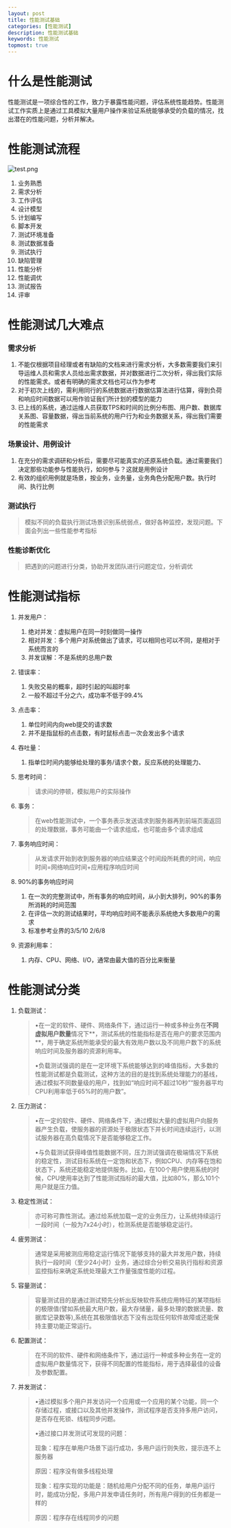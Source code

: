 ```yaml
---
layout: post
title: 性能测试基础
categories: [性能测试]
description: 性能测试基础
keywords: 性能测试
topmost: true
---
```


# 什么是性能测试

性能测试是一项综合性的工作，致力于暴露性能问题，评估系统性能趋势。性能测试工作实质上是通过工具模拟大量用户操作来验证系统能够承受的负载的情况，找出潜在的性能问题，分析并解决。

# 性能测试流程

![test.png](https://i.loli.net/2020/09/23/juIgFoLfHemOci9.png)

1. 业务熟悉
2. 需求分析
3. 工作评估
4. 设计模型
5. 计划编写
6. 脚本开发
7. 测试环境准备
8. 测试数据准备
9. 测试执行
10. 缺陷管理
11. 性能分析
12. 性能调优
13. 测试报告
14. 评审

# 性能测试几大难点

### 需求分析

1. 不能仅根据项目经理或者有缺陷的文档来进行需求分析，大多数需要我们来引导运维人员和需求人员给出需求数据，并对数据进行二次分析，得出我们实际的性能需求。或者有明确的需求文档也可以作为参考
2. 对于初次上线的，需利用同行的系统数据进行数据估算法进行估算，得到负荷和响应时间数据可以用作验证我们所计划的模型的能力
3. 已上线的系统，通过运维人员获取TPS和时间的比例分布图、用户数、数据库关系图、容量数据，得出当前系统的用户行为和业务数据关系，得出我们需要的性能需求

### 场景设计、用例设计

1. 在充分的需求调研和分析后，需要尽可能真实的还原系统负载。通过需要我们决定那些功能参与性能执行，如何参与？这就是用例设计
2. 有效的组织用例就是场景，按业务，业务量，业务角色分配用户数。执行时间、执行比例

### 测试执行

> 模拟不同的负载执行测试场景识别系统弱点，做好各种监控，发现问题。下面会列出一些性能参考指标

### 性能诊断优化

> 把遇到的问题进行分类，协助开发团队进行问题定位，分析调优

# 性能测试指标

1. 并发用户：
   1. 绝对并发：虚拟用户在同一时刻做同一操作
   2. 相对并发：多个用户对系统做出了请求，可以相同也可以不同，是相对于系统而言的
   3. 并发误解：不是系统的总用户数
2. 错误率：
   1. 失败交易的概率，超时引起的叫超时率
   2. 一般不超过千分之六，成功率不低于99.4%
3. 点击率：
   1. 单位时间内向web提交的请求数
   2. 并不是指鼠标的点击数，有时鼠标点击一次会发出多个请求
4. 吞吐量：
   1. 指单位时间内能够给处理的事务/请求个数，反应系统的处理能力、

5. 思考时间：

   > 请求间的停顿，模拟用户的实际操作

6. 事务：

   > 在web性能测试中，一个事务表示发送请求到服务器再到前端页面返回的处理数据，事务可能由一个请求组成，也可能由多个请求组成

7. 事务响应时间：

   > 从发请求开始到收到服务器的响应结果这个时间段所耗费的时间，响应时间=网络响应时间+应用程序响应时间

8. 90%的事务响应时间

   1. 在一次的完整测试中，所有事务的响应时间，从小到大排列，90%的事务所消耗的时间范围
   2. 在评估一次的测试结果时，平均响应时间不能表示系统绝大多数用户的需求
   3. 标准参考业界的3/5/10  2/6/8

9. 资源利用率：

   1. 内存、CPU、网络、I/O，通常由最大值的百分比来衡量

# 性能测试分类

1. 负载测试：

   > •在一定的软件、硬件、网络条件下，通过运行一种或多种业务在**不同虚拟用户数量**情况下**，测试系统的性能指标是否在用户的要求范围内**，用于确定系统所能承受的最大有效用户数以及不同用户数下的系统响应时间及服务器的资源利用率。
   >
   > •负载测试强调的是在一定环境下系统能够达到的峰值指标，大多数的性能测试都是负载测试，这种方法的目的是找到系统处理能力的基线，通过模拟不同数量级的用户，找到如“响应时间不超过10秒”“服务器平均CPU利用率低于65%时的用户数”。

2. 压力测试：

   > •在一定的软件、硬件、网络条件下，通过模拟大量的虚拟用户向服务器产生负载，使服务器的资源处于极限状态下并长时间连续运行，以测试服务器在高负载情况下是否能够稳定工作。
   >
   > •与负载测试获得峰值性能数据不同，压力测试强调在极端情况下系统的稳定性，测试目标系统在一定饱和状态下，例如CPU、内存等在饱和状态下，系统还能稳定地提供服务。比如，在100个用户使用系统的时候，CPU使用率达到了性能测试指标的最大值，比如80%，那么101个用户就是压力值。

3. 稳定性测试：

   > 亦可称可靠性测试。通过给系统加载一定的业务压力，让系统持续运行一段时间（一般为7x24小时），检测系统是否能够稳定运行。

4. 疲劳测试：

   > 通常是采用被测应用稳定运行情况下能够支持的最大并发用户数，持续执行一段时间（至少24小时）业务，通过综合分析交易执行指标和资源监控指标来确定系统处理最大工作量强度性能的过程。

5. 容量测试：

   > 容量测试目的是通过测试预先分析出反映软件系统应用特征的某项指标的极限值(譬如系统最大用户数，最大存储量，最多处理的数据流量、数据库记录数等),系统在其极限值状态下没有出现任何软件故障或还能保持主要功能正常运行。

6. 配置测试：

   > 在不同的软件、硬件和网络条件下，通过运行一种或多种业务在一定的虚拟用户数量情况下，获得不同配置的性能指标，用于选择最佳的设备及参数配置。

7. 并发测试：

   > •通过模拟多个用户并发访问一个应用或一个应用的某个功能，同一个存储过程，或接口以及其他并发操作，测试程序是否支持多用户访问，是否存在死锁、线程同步问题。
   >
   > •通过接口并发测试可发现的问题：
   >
   > 现象：程序在单用户场景下运行成功，多用户运行则失败，提示连不上服务器
   >
   > 原因：程序没有做多线程处理
   >
   > 现象：程序实现的功能是：随机给用户分配不同的任务，单用户运行时，能成功分配，多用户并发申请任务时，所有用户得到的任务都是一样的
   >
   > 原因：程序存在线程同步的问题